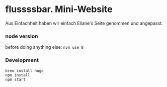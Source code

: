 # flussssbar. Mini-Website

Aus Einfachheit haben wir einfach Eliane's Seite genommen und angepasst.

### node version
before doing anything else: `nvm use 8`

### Development

    brew install hugo
    npm install 
    npm start
